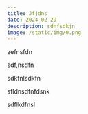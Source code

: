 ```yaml
---
title: Jfjdns
date: 2024-02-29
description: sdnfsdkjn
image: /static/img/0.png
---
```

zefnsfdn

sdf,nsdfn

sdkfnlsdkfn

sfldnsdfnfdsnk

sdflkdfnsl